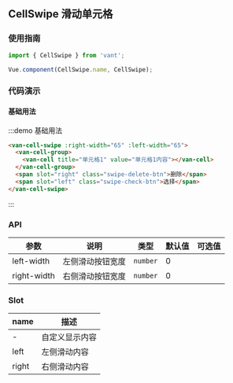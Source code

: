 <style>
.swipe-delete-btn {
    background-color: #FF4444;
    color: #FFFFFF;
    font-size: 16px;
    width: 65px;
    height: 44px;
    display: inline-block;
    text-align: center;
    line-height: 44px;
}
.swipe-check-btn {
    background-color: #84c483;
    color: #FFFFFF;
    font-size: 16px;
    width: 65px;
    height: 44px;
    display: inline-block;
    text-align: center;
    line-height: 44px;
}
</style>
## CellSwipe 滑动单元格

### 使用指南
``` javascript
import { CellSwipe } from 'vant';

Vue.component(CellSwipe.name, CellSwipe);
```

### 代码演示

#### 基础用法

:::demo 基础用法
```html
<van-cell-swipe :right-width="65" :left-width="65">
  <van-cell-group>
    <van-cell title="单元格1" value="单元格1内容"></van-cell>
  </van-cell-group>
  <span slot="right" class="swipe-delete-btn">删除</span>
  <span slot="left" class="swipe-check-btn">选择</span>
</van-cell-swipe>
```
:::


### API

| 参数       | 说明      | 类型       | 默认值       | 可选值       |
|-----------|-----------|-----------|-------------|-------------|
| left-width | 左侧滑动按钮宽度 | `number`  | 0 | |
| right-width | 右侧滑动按钮宽度 | `number`  | 0 | |

### Slot

| name       | 描述      |
|-----------|-----------|
| - | 自定义显示内容 |
| left | 左侧滑动内容 |
| right | 右侧滑动内容 |
